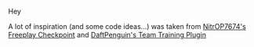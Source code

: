 Hey

A lot of inspiration (and some code ideas...) was taken from [NitrOP7674's Freeplay Checkpoint](https://github.com/NitrOP7674/FreeplayCheckpoint) and [DaftPenguin's Team Training Plugin](https://github.com/daftpenguin/teamtrainingplugin)